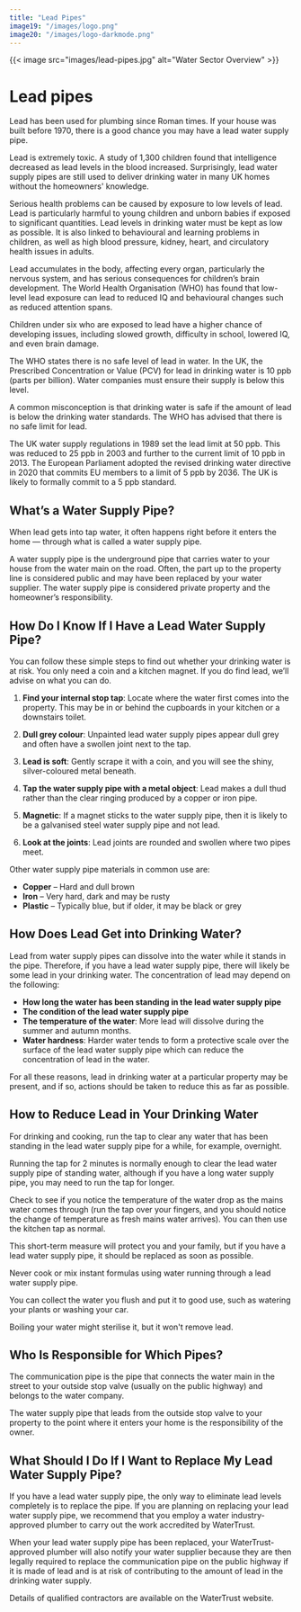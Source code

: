 ```yaml
---
title: "Lead Pipes"
image19: "/images/logo.png"
image20: "/images/logo-darkmode.png"
---
```


{{< image src="images/lead-pipes.jpg" alt="Water Sector Overview" >}}


# Lead pipes

Lead has been used for plumbing since Roman times. If your house was built before 1970, there is a good chance you may have a lead water supply pipe.

Lead is extremely toxic. A study of 1,300 children found that intelligence decreased as lead levels in the blood increased. Surprisingly, lead water supply pipes are still used to deliver drinking water in many UK homes without the homeowners' knowledge.

Serious health problems can be caused by exposure to low levels of lead. Lead is particularly harmful to young children and unborn babies if exposed to significant quantities. Lead levels in drinking water must be kept as low as possible. It is also linked to behavioural and learning problems in children, as well as high blood pressure, kidney, heart, and circulatory health issues in adults.

Lead accumulates in the body, affecting every organ, particularly the nervous system, and has serious consequences for children’s brain development. The World Health Organisation (WHO) has found that low-level lead exposure can lead to reduced IQ and behavioural changes such as reduced attention spans.

Children under six who are exposed to lead have a higher chance of developing issues, including slowed growth, difficulty in school, lowered IQ, and even brain damage.

The WHO states there is no safe level of lead in water. In the UK, the Prescribed Concentration or Value (PCV) for lead in drinking water is 10 ppb (parts per billion). Water companies must ensure their supply is below this level.

A common misconception is that drinking water is safe if the amount of lead is below the drinking water standards. The WHO has advised that there is no safe limit for lead.

The UK water supply regulations in 1989 set the lead limit at 50 ppb. This was reduced to 25 ppb in 2003 and further to the current limit of 10 ppb in 2013. The European Parliament adopted the revised drinking water directive in 2020 that commits EU members to a limit of 5 ppb by 2036. The UK is likely to formally commit to a 5 ppb standard.

## What’s a Water Supply Pipe?

When lead gets into tap water, it often happens right before it enters the home — through what is called a water supply pipe.

A water supply pipe is the underground pipe that carries water to your house from the water main on the road. Often, the part up to the property line is considered public and may have been replaced by your water supplier. The water supply pipe is considered private property and the homeowner’s responsibility.

## How Do I Know If I Have a Lead Water Supply Pipe?

You can follow these simple steps to find out whether your drinking water is at risk. You only need a coin and a kitchen magnet. If you do find lead, we’ll advise on what you can do.

1. **Find your internal stop tap**: Locate where the water first comes into the property. This may be in or behind the cupboards in your kitchen or a downstairs toilet.

2. **Dull grey colour**: Unpainted lead water supply pipes appear dull grey and often have a swollen joint next to the tap.

3. **Lead is soft**: Gently scrape it with a coin, and you will see the shiny, silver-coloured metal beneath.

4. **Tap the water supply pipe with a metal object**: Lead makes a dull thud rather than the clear ringing produced by a copper or iron pipe.

5. **Magnetic**: If a magnet sticks to the water supply pipe, then it is likely to be a galvanised steel water supply pipe and not lead.

6. **Look at the joints**: Lead joints are rounded and swollen where two pipes meet.

Other water supply pipe materials in common use are:
- **Copper** – Hard and dull brown
- **Iron** – Very hard, dark and may be rusty
- **Plastic** – Typically blue, but if older, it may be black or grey

## How Does Lead Get into Drinking Water?

Lead from water supply pipes can dissolve into the water while it stands in the pipe. Therefore, if you have a lead water supply pipe, there will likely be some lead in your drinking water. The concentration of lead may depend on the following:
- **How long the water has been standing in the lead water supply pipe**
- **The condition of the lead water supply pipe**
- **The temperature of the water**: More lead will dissolve during the summer and autumn months.
- **Water hardness**: Harder water tends to form a protective scale over the surface of the lead water supply pipe which can reduce the concentration of lead in the water.

For all these reasons, lead in drinking water at a particular property may be present, and if so, actions should be taken to reduce this as far as possible.

## How to Reduce Lead in Your Drinking Water

For drinking and cooking, run the tap to clear any water that has been standing in the lead water supply pipe for a while, for example, overnight.

Running the tap for 2 minutes is normally enough to clear the lead water supply pipe of standing water, although if you have a long water supply pipe, you may need to run the tap for longer.

Check to see if you notice the temperature of the water drop as the mains water comes through (run the tap over your fingers, and you should notice the change of temperature as fresh mains water arrives). You can then use the kitchen tap as normal.

This short-term measure will protect you and your family, but if you have a lead water supply pipe, it should be replaced as soon as possible.

Never cook or mix instant formulas using water running through a lead water supply pipe.

You can collect the water you flush and put it to good use, such as watering your plants or washing your car.

Boiling your water might sterilise it, but it won't remove lead.

## Who Is Responsible for Which Pipes?

The communication pipe is the pipe that connects the water main in the street to your outside stop valve (usually on the public highway) and belongs to the water company.

The water supply pipe that leads from the outside stop valve to your property to the point where it enters your home is the responsibility of the owner.

## What Should I Do If I Want to Replace My Lead Water Supply Pipe?

If you have a lead water supply pipe, the only way to eliminate lead levels completely is to replace the pipe. If you are planning on replacing your lead water supply pipe, we recommend that you employ a water industry-approved plumber to carry out the work accredited by WaterTrust.

When your lead water supply pipe has been replaced, your WaterTrust-approved plumber will also notify your water supplier because they are then legally required to replace the communication pipe on the public highway if it is made of lead and is at risk of contributing to the amount of lead in the drinking water supply.

Details of qualified contractors are available on the WaterTrust website.

